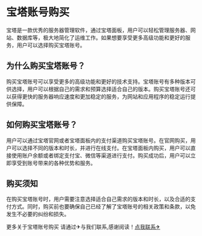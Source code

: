 # 宝塔账号购买

宝塔是一款优秀的服务器管理软件，通过宝塔面板，用户可以轻松管理服务器、网站、数据库等，极大地简化了运维工作。如果想要享受更多高级功能和更好的服务，用户可以选择购买宝塔账号。

## 为什么购买宝塔账号？

购买宝塔账号可以享受更多的高级功能和更好的技术支持。宝塔账号有多种版本可供选择，用户可以根据自己的需求和预算选择适合自己的版本。购买宝塔账号还可以获得更快的服务器响应速度和更加稳定的服务，为网站和应用程序的稳定运行提供保障。

## 如何购买宝塔账号？

用户可以通过宝塔官网或者宝塔面板内的支付渠道购买宝塔账号。在官网购买，用户可以选择不同的版本和时长，并进行在线支付。在宝塔面板内购买，用户可以直接使用账户余额或者绑定支付宝、微信等渠道进行支付。购买成功后，用户可以立即享受到账号带来的各种优势和服务。

## 购买须知

在购买宝塔账号时，用户需要注意选择适合自己需求的版本和时长，以及合适的支付方式。同时，购买前也要确保自己已经了解了宝塔账号的相关政策和条款，以免发生不必要的纠纷和损失。

更多关于宝塔账号购买 请通过✈与我们联系,感谢阅读！[点我联系✈](https://pro.G208.com)